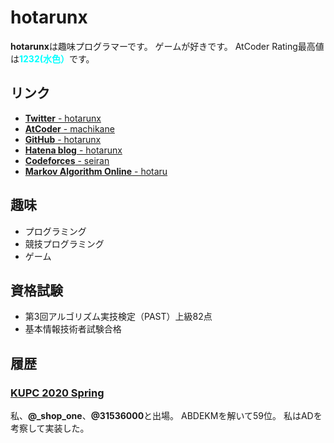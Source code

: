 # hotarunx

**hotarunx**は趣味プログラマーです。
ゲームが好きです。
AtCoder Rating最高値は<span style="color: cyan; ">**1232(水色）**</span>です。

## リンク

*   [**Twitter** - hotarunx](https://twitter.com/hotarunx)
*   [**AtCoder** - machikane](https://atcoder.jp/users/machikane)
*   [**GitHub** - hotarunx](https://github.com/hotarunx)
*   [**Hatena blog** - hotarunx](https://hotarunx.hatenablog.com/)
*   [**Codeforces** - seiran](https://codeforces.com/profile/seiran)
*   [**Markov Algorithm Online** - hotaru](https://mao.snuke.org/users/hotaru)

## 趣味

*   プログラミング
*   競技プログラミング
*   ゲーム

## 資格試験

*   第3回アルゴリズム実技検定（PAST）上級82点
*   基本情報技術者試験合格

## 履歴

### [KUPC 2020 Spring](https://www.kupc.jp/#/2020%20%E6%98%A5/)

私、**@\_shop_one**、**@31536000**と出場。
ABDEKMを解いて59位。
私はADを考察して実装した。

<!-- GitHub.ioへのリンク https://hotarunx.github.io/ -->
